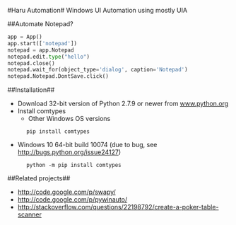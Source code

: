 #Haru Automation#
Windows UI Automation using mostly UIA

##Automate Notepad?
````python
app = App()
app.start(['notepad'])
notepad = app.Notepad
notepad.edit.type("hello")
notepad.close()
notepad.wait_for(object_type='dialog', caption='Notepad')
notepad.Notepad.DontSave.click()
````


##Installation##
* Download 32-bit version of Python 2.7.9 or newer from www.python.org
* Install comtypes
  * Other Windows OS versions
````
      pip install comtypes
````
  * Windows 10 64-bit build 10074 (due to bug, see http://bugs.python.org/issue24127)
````
      python -m pip install comtypes
````		
		
##Related projects##
* http://code.google.com/p/swapy/
* http://code.google.com/p/pywinauto/
* http://stackoverflow.com/questions/22198792/create-a-poker-table-scanner
	

